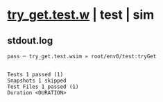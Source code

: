 # [try_get.test.w](../../../../../../examples/tests/sdk_tests/bucket/try_get.test.w) | test | sim

## stdout.log
```log
pass ─ try_get.test.wsim » root/env0/test:tryGet
 
 
Tests 1 passed (1)
Snapshots 1 skipped
Test Files 1 passed (1)
Duration <DURATION>
```

